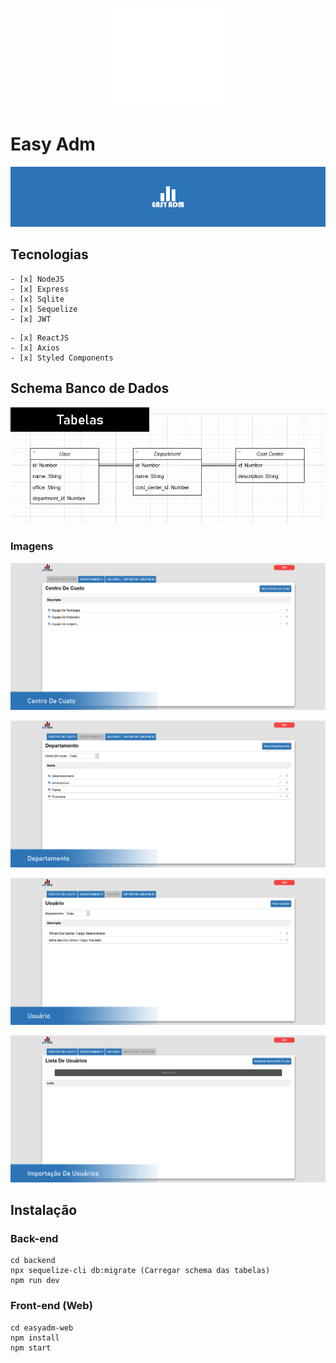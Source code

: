 <p align="center">
  <img src="easyadm-web/src/assets/images/logo-easyadm-white.png"/>
</p>

# Easy Adm

<p align="center">
  <img src="uploads/header.jpg "/>
</p>

## Tecnologias
```
- [x] NodeJS
- [x] Express
- [x] Sqlite
- [x] Sequelize
- [x] JWT
```
```
- [x] ReactJS
- [x] Axios
- [x] Styled Components
```

## Schema Banco de Dados
<p align="center">
  <img src="uploads/tabelas.jpg"/>
</p>

### Imagens
<p align="center">
  <img src="uploads/centro-de-custo.jpg"/>
</p>
<p align="center">
  <img src="uploads/departamento.jpg"/>
</p>
<p align="center">
  <img src="uploads/usuarios.jpg"/>
</p>
<p align="center">
  <img src="uploads/importacao-usuarios.jpg"/>
</p>

## Instalação
### Back-end 
```
cd backend
npx sequelize-cli db:migrate (Carregar schema das tabelas)
npm run dev
```

### Front-end (Web)
```
cd easyadm-web
npm install
npm start
```
